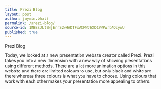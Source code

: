 ```yaml
---
title: Prezi Blog
layout: post
author: jaymin.bhatt
permalink: /prezi-blog/
source-id: 1MBEsJLt9NjErrS2wHADTFxACFWJ6XDOzWPwrbAQcywU
published: true
---
```

Prezi Blog

Today, we looked at a new presentation website creator called Prezi. Prezi takes you into a new dimension with a new way of showing presentations using different methods. There are a lot more animation options in this website and there are limited colours to use, but only black and white are there whereas three colours is what you have to choose. Using colours that work with each other makes your presentation more appealing to others. 

